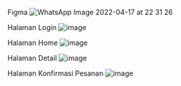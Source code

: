 Figma
![WhatsApp Image 2022-04-17 at 22 31 26](https://user-images.githubusercontent.com/89457526/163721456-b977c8bf-3367-4136-a9c9-0d7edd577a8f.jpeg)

Halaman Login
![image](https://user-images.githubusercontent.com/89457526/163720768-ee474570-e920-408f-8177-f6017ce3b00b.png)

Halaman Home
![image](https://user-images.githubusercontent.com/89457526/163720786-d3e7f927-ac79-4721-8ab8-952c0b5ee07f.png)

Halaman Detail
![image](https://user-images.githubusercontent.com/89457526/163720798-db9c3bb3-771e-40f7-ad92-5ab98100c82f.png)

Halaman Konfirmasi Pesanan
![image](https://user-images.githubusercontent.com/89457526/163720816-c74e365e-b425-4f49-8858-09a48fc9e693.png)
